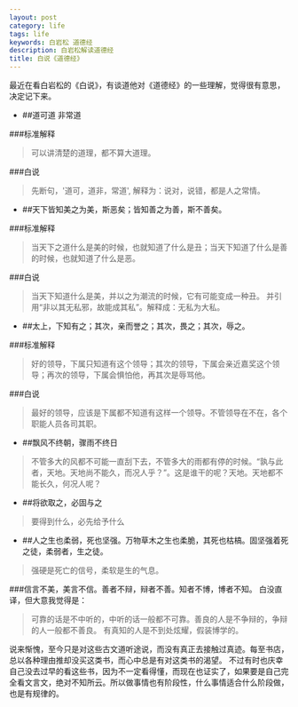 ```yaml
---
layout: post
category: life
tags: life
keywords: 白岩松 道德经
description: 白岩松解读道德经
title: 白说《道德经》
---
```


最近在看白岩松的《白说》，有谈道他对《道德经》的一些理解，觉得很有意思，决定记下来。

* ##道可道 非常道

###标准解释
>可以讲清楚的道理，都不算大道理。
   
###白说
>先断句，'道可，道非，常道', 解释为：说对，说错，都是人之常情。

* ##天下皆知美之为美，斯恶矣；皆知善之为善，斯不善矣。

###标准解释
>当天下之道什么是美的时候，也就知道了什么是丑；当天下知道了什么是善的时候，也就知道了什么是恶。

###白说
>当天下知道什么是美，并以之为潮流的时候，它有可能变成一种丑。
>并引用“非以其无私邪，故能成其私”。解释成：无私为大私。

* ##太上，下知有之；其次，亲而誉之；其次，畏之；其次，辱之。

###标准解释
>好的领导，下属只知道有这个领导；其次的领导，下属会亲近嘉奖这个领导；再次的领导，下属会惧怕他，再其次是辱骂他。

###白说
>最好的领导，应该是下属都不知道有这样一个领导。不管领导在不在，各个职能人员各司其职。

* ##飘风不终朝，骤雨不终日
>不管多大的风都不可能一直刮下去，不管多大的雨都有停的时候。“孰与此者，天地。天地尚不能久，而况人乎？”。这是谁干的呢？天地。天地都不能长久，何况人呢？

* ##将欲取之，必固与之
>要得到什么，必先给予什么

* ##人之生也柔弱，死也坚强。万物草木之生也柔脆，其死也枯槁。固坚强着死之徒，柔弱者，生之徒。
>强硬是死亡的信号，柔软是生的气息。

###信言不美，美言不信。善者不辩，辩者不善。知者不博，博者不知。
白没直译，但大意我觉得是：
>可靠的话是不中听的，中听的话一般都不可靠。善良的人是不争辩的，争辩的人一般都不善良。 有真知的人是不到处炫耀，假装博学的。


说来惭愧，至今只是对这些古文道听途说，而没有真正去接触过真迹。每至书店，总以各种理由推却没买这类书，而心中总是有对这类书的渴望。
不过有时也庆幸自己没去过早的看这些书，因为不一定看得懂，而现在也证实了，如果要是自己完全看文言文，绝对不知所云。所以做事情也有阶段性，什么事情适合什么阶段做，也是有规律的。
